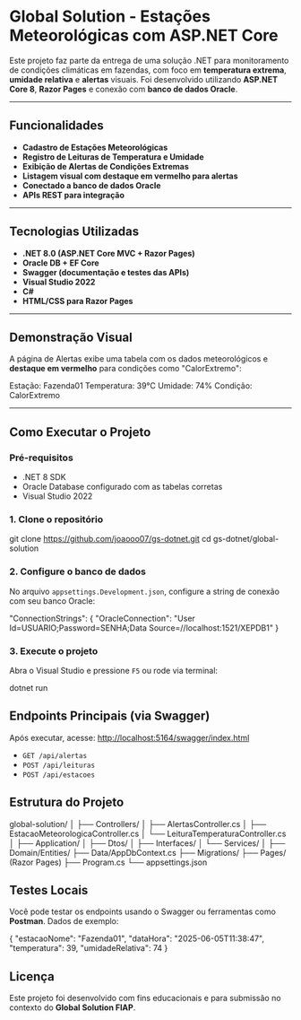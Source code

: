 #  Global Solution - Estações Meteorológicas com ASP.NET Core

Este projeto faz parte da entrega de uma solução .NET para monitoramento de condições climáticas em fazendas, com foco em **temperatura extrema**, **umidade relativa** e **alertas** visuais. Foi desenvolvido utilizando **ASP.NET Core 8**, **Razor Pages** e conexão com **banco de dados Oracle**.

---

##  Funcionalidades

*  **Cadastro de Estações Meteorológicas**
*  **Registro de Leituras de Temperatura e Umidade**
*  **Exibição de Alertas de Condições Extremas**
*  **Listagem visual com destaque em vermelho para alertas**
*  **Conectado a banco de dados Oracle**
*  **APIs REST para integração**

---

##  Tecnologias Utilizadas

* **.NET 8.0 (ASP.NET Core MVC + Razor Pages)**
* **Oracle DB + EF Core**
* **Swagger (documentação e testes das APIs)**
* **Visual Studio 2022**
* **C#**
* **HTML/CSS para Razor Pages**

---

## Demonstração Visual

A página de Alertas exibe uma tabela com os dados meteorológicos e **destaque em vermelho** para condições como "CalorExtremo":


Estação: Fazenda01
Temperatura: 39°C
Umidade: 74%
Condição: CalorExtremo 


---

##  Como Executar o Projeto

### Pré-requisitos

* .NET 8 SDK
* Oracle Database configurado com as tabelas corretas
* Visual Studio 2022

### 1. Clone o repositório


git clone https://github.com/joaooo07/gs-dotnet.git
cd gs-dotnet/global-solution


### 2. Configure o banco de dados

No arquivo `appsettings.Development.json`, configure a string de conexão com seu banco Oracle:


"ConnectionStrings": {
  "OracleConnection": "User Id=USUARIO;Password=SENHA;Data Source=//localhost:1521/XEPDB1"
}


### 3. Execute o projeto

Abra o Visual Studio e pressione `F5` ou rode via terminal:


dotnet run



## Endpoints Principais (via Swagger)

Após executar, acesse: [http://localhost:5164/swagger/index.html](http://localhost:5164/swagger/index.html)

* `GET /api/alertas`
* `POST /api/leituras`
* `POST /api/estacoes`



##  Estrutura do Projeto


global-solution/
│
├── Controllers/
│   ├── AlertasController.cs
│   ├── EstacaoMeteorologicaController.cs
│   └── LeituraTemperaturaController.cs
│
├── Application/
│   ├── Dtos/
│   ├── Interfaces/
│   └── Services/
│
├── Domain/Entities/
├── Data/AppDbContext.cs
├── Migrations/
├── Pages/ (Razor Pages)
├── Program.cs
└── appsettings.json




## Testes Locais

Você pode testar os endpoints usando o Swagger ou ferramentas como **Postman**. Dados de exemplo:


{
  "estacaoNome": "Fazenda01",
  "dataHora": "2025-06-05T11:38:47",
  "temperatura": 39,
  "umidadeRelativa": 74
}




##  Licença

Este projeto foi desenvolvido com fins educacionais e para submissão no contexto do **Global Solution FIAP**.

